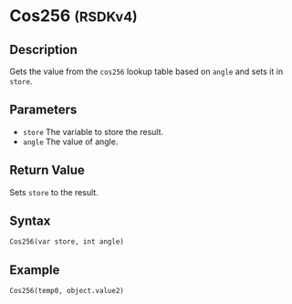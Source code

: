 # Cos256 <small>(RSDKv4)</small>

## Description
Gets the value from the `cos256` lookup table based on `angle` and sets it in `store`.

## Parameters
- `store`
The variable to store the result.
- `angle`
The value of angle.

## Return Value
Sets `store` to the result.

## Syntax
```
Cos256(var store, int angle)
```

## Example
```
Cos256(temp0, object.value2)
```